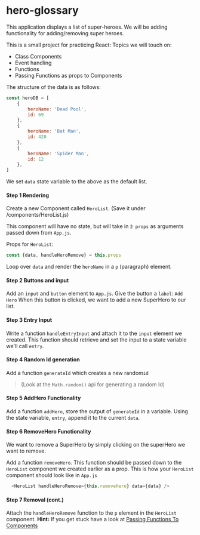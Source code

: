 # hero-glossary

This application displays a list of super-heroes.
We will be adding functionality for adding/removing super heroes.

This is a small project for practicing React:
Topics we will touch on: 
* Class Components
* Event handling
* Functions
* Passing Functions as props to Components

The structure of the data is as follows:

``` javascript
const heroDB = [
    {
        heroName: 'Dead Pool',
        id: 69
    },
    {
        heroName: 'Bat Man',
        id: 420
    },
    {
        heroName: 'Spider Man',
        id: 12
    },
]
```

We set `data` state variable to the above as the default list.

#### Step 1 Rendering
Create a new Component called `HeroList`. (Save it under /components/HeroList.js)

This component will have no state, but will take in `2 props` as arguments passed down from `App.js`.

Props for `HeroList`:

``` javascript
const {data, handleHeroRemove} = this.props
```

Loop over `data` and render the `heroName` in a `p` (paragraph) element.

#### Step 2 Buttons and input
Add an `input` and `button` element to `App.js`.
Give the button a `label`: `Add Hero`
When this button is clicked, we want to add a new SuperHero to our list.

#### Step 3 Entry Input
Write a function `handleEntryInput` and attach it to the `input` element we created.
This function should retrieve and set the input to a state variable we'll call `entry`.

#### Step 4 Random Id generation

Add a function `generateId` which creates a new random`id` 
> (Look at the `Math.random()` api for generating a random Id)

#### Step 5 AddHero Functionality
Add a function `addHero`, store the output of `generateId` in a variable.
Using the state variable, `entry`, append it to the current `data`.

#### Step 6 RemoveHero Functionality
We want to remove a SuperHero by simply clicking on the superHero we want to remove.

Add a function `removeHero`.
This function should be passed down to the `HeroList` component we created earlier as a prop.
This is how your `HeroList` component should look like in `App.js`
``` javascript
  <HeroList handleHeroRemove={this.removeHero} data={data} />
```

#### Step 7 Removal (cont.)
Attach the `handleHeroRemove` function to the `p`  element in the `HeroList` component.
**Hint:** If you get stuck have a look at
[Passing Functions To Components](https://reactjs.org/docs/faq-functions.html)
